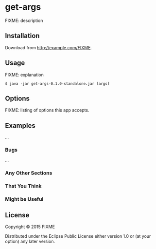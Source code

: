 # get-args

FIXME: description

## Installation

Download from http://example.com/FIXME.

## Usage

FIXME: explanation

    $ java -jar get-args-0.1.0-standalone.jar [args]

## Options

FIXME: listing of options this app accepts.

## Examples

...

### Bugs

...

### Any Other Sections
### That You Think
### Might be Useful

## License

Copyright © 2015 FIXME

Distributed under the Eclipse Public License either version 1.0 or (at
your option) any later version.
